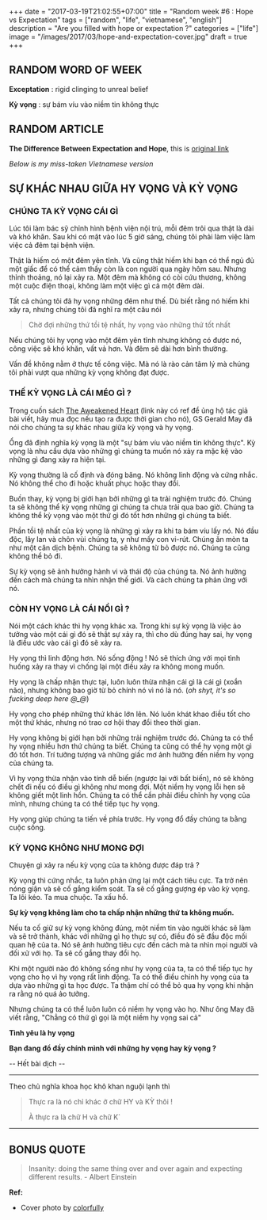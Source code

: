 +++
date = "2017-03-19T21:02:55+07:00"
title = "Random week #6 : Hope vs Expectation"
tags = ["random", "life", "vietnamese", "english"]
description = "Are you filled with hope or expectation ?"
categories = ["life"]
image = "/images/2017/03/hope-and-expectation-cover.jpg"
draft = true
+++

## RANDOM WORD OF WEEK

**Exceptation** : rigid clinging to unreal belief

**Kỳ vọng** : sự bám víu vào niềm tin không thực

## RANDOM ARTICLE

**The Difference Between Expectation and Hope**, this is [original link](http://www.jeremystatton.com/expectation-hope)

*Below is my miss-taken Vietnamese version*

## SỰ KHÁC NHAU GIỮA HY VỌNG VÀ KỲ VỌNG

### CHÚNG TA KỲ VỌNG CÁI GÌ

Lúc tôi làm bác sỹ chỉnh hình bệnh viện nội trú, mỗi đêm trôi qua thật là dài và khó khăn. Sau khi có mặt vào lúc 5 giờ sáng, chúng tôi phải làm việc làm việc cả đêm tại bệnh viện.

Thật là hiếm có một đêm yên tĩnh. Và cũng thật hiếm khi bạn có thể ngủ đủ một giấc để có thể cảm thấy còn là con người qua ngày hôm sau. Nhưng thỉnh thoảng, nó lại xảy ra. Một đêm mà không có còi cứu thương, không một cuộc điện thoại, không làm một việc gì cả một đêm dài.

Tất cả chúng tôi đã hy vọng những đêm như thế. Dù biết rằng nó hiếm khi xảy ra, nhưng chúng tôi đã nghĩ ra một câu nói

> Chờ đợi những thứ tồi tệ nhất, hy vọng vào những thứ tốt nhất

Nếu chúng tôi hy vọng vào một đêm yên tĩnh nhưng không có được nó, công việc sẽ khó khăn, vất vả hơn. Và đêm sẽ dài hơn bình thường.

Vấn đề không nằm ở thực tế công việc. Mà nó là rào cản tâm lý mà chúng tôi phải vượt qua những kỳ vọng không đạt được.

### THẾ KỲ VỌNG LÀ CÁI MÉO GÌ ?

Trong cuốn sách [The Aweakened Heart](http://www.amazon.com/gp/product/B0020Q3FT0/ref=as_li_ss_tl?ie=UTF8&camp=1789&creative=390957&creativeASIN=B0020Q3FT0&linkCode=as2&tag=confeofalegal-20) (link này có ref để ủng hộ tác giả bài viết, hãy mua đọc nếu tạo ra được thời gian cho nó), GS Gerald May đã nói cho chúng ta sự khác nhau giữa kỳ vọng và hy vọng.

Ổng đã định nghĩa kỳ vọng là một "sự bám víu vào niềm tin không thực". Kỳ vọng là nhu cầu dựa vào những gì chúng ta muốn nó xảy ra mặc kệ vào những gì đang xảy ra hiện tại.

Kỳ vọng thường là cố định và đóng băng. Nó không linh động và cứng nhắc. Nó không thể cho đi hoặc khuất phục hoặc thay đổi.

Buồn thay, kỳ vọng bị giới hạn bởi những gì ta trải nghiệm trước đó. Chúng ta sẽ không thể kỳ vọng những gì chúng ta chưa trải qua bao giờ. Chúng ta không thể kỳ vọng vào một thứ gì đó tốt hơn những gì chúng ta biết.

Phần tồi tệ nhất của kỳ vọng là những gì xảy ra khi ta bám víu lấy nó. Nó đầu độc, lây lan và chôn vùi chúng ta, y như mấy con vi-rút. Chúng ăn mòn ta như một căn dịch bệnh. Chúng ta sẽ không từ bỏ được nó. Chúng ta cũng không thể bỏ đi.

Sự kỳ vọng sẽ ảnh hưởng hành vi và thái độ của chúng ta. Nó ảnh hưởng đến cách mà chúng ta nhìn nhận thế giới. Và cách chúng ta phản ứng với nó.

### CÒN HY VỌNG LÀ CÁI NỒI GÌ ?

Nói một cách khác thì hy vọng khác xa. Trong khi sự kỳ vọng là việc ảo tưởng vào một cái gì đó sẽ thật sự xảy ra, thì cho dù đúng hay sai, hy vọng là điều ước vào cái gì đó sẽ xảy ra.

Hy vọng thì linh động hơn. Nó sống động ! Nó sẽ thích ứng với mọi tình huống xảy ra thay vì chống lại một điều xảy ra không mong muốn.

Hy vọng là chấp nhận thực tại, luôn luôn thừa nhận cái gì là cái gì (xoắn não), nhưng không bao giờ từ bỏ chính nó vì nó là nó. (*oh shyt, it's so fucking deep here @_@*)

Hy vọng cho phép những thứ khác lớn lên. Nó luôn khát khao điều tốt cho một thứ khác, nhưng nó trao cơ hội thay đổi theo thời gian.

Hy vọng không bị giới hạn bởi những trải nghiệm trước đó. Chúng ta có thể hy vọng nhiều hơn thứ chúng ta biết. Chúng ta cũng có thể hy vọng một gì đó tốt hơn. Trí tưởng tượng và những giấc mơ ảnh hưởng đến niềm hy vọng của chúng ta.

Vì hy vọng thừa nhận vào tính dễ biến (ngược lại với bất biến), nó sẽ không chết đi nếu có điều gì không như mong đợi. Một niềm hy vọng lỗi hẹn sẽ không giết một linh hồn. Chúng ta có thể cần phải điều chỉnh hy vọng của mình, nhưng chúng ta có thể tiếp tục hy vọng.

Hy vọng giúp chúng ta tiến về phía trước. Hy vọng đổ đầy chúng ta bằng cuộc sống.

### KỲ VỌNG KHÔNG NHƯ MONG ĐỢI

Chuyện gì xảy ra nếu kỳ vọng của ta không được đáp trả ?

Kỳ vọng thì cứng nhắc, ta luôn phản ứng lại một cách tiêu cực. Ta trở nên nóng giận và sẽ cố gắng kiểm soát. Ta sẽ cố gắng gượng ép vào kỳ vọng. Ta lôi kéo. Ta mua chuộc. Ta xấu hổ.

**Sự kỳ vọng không làm cho ta chấp nhận những thứ ta không muốn.**

Nếu ta cố giữ sự kỳ vọng không đúng, một niềm tin vào người khác sẽ làm và sẽ trở thành, khác với những gì họ thực sự có, điều đó sẽ đầu độc mối quan hệ của ta. Nó sẽ ảnh hưởng tiêu cực đến cách mà ta nhìn mọi người và đối xử với họ. Ta sẽ cố gắng thay đổi họ.

Khi một người nào đó không sống như hy vọng của ta, ta có thể tiếp tục hy vọng cho họ vì hy vọng rất linh động. Ta có thể điều chỉnh hy vọng của ta dựa vào những gì ta học được. Ta thậm chí có thể bỏ qua hy vọng khi nhận ra rằng nó quá ảo tưởng.

Nhưng chúng ta có thể luôn luôn có niềm hy vọng vào họ. Như ông May đã viết rằng, "Chẳng có thứ gì gọi là một niềm hy vọng sai cả"

**Tình yêu là hy vọng**

**Bạn đang đổ đầy chính mình với những hy vọng hay kỳ vọng ?**

-- Hết bài dịch --

------------------------------------------------------

Theo chủ nghĩa khoa học khô khan nguội lạnh thì 

> Thực ra là nó chỉ khác ở chữ HY và KỲ thôi !
>
> À thực ra là chữ H và chữ K`

------------------------------------------------------

## BONUS QUOTE

> Insanity: doing the same thing over and over again and expecting different results. - Albert Einstein

**Ref:**

- Cover photo by [colorfully](http://colorfully.eu/hope-for-the-best-expect-the-worst-and-take-what-comes-facebook-cover/)